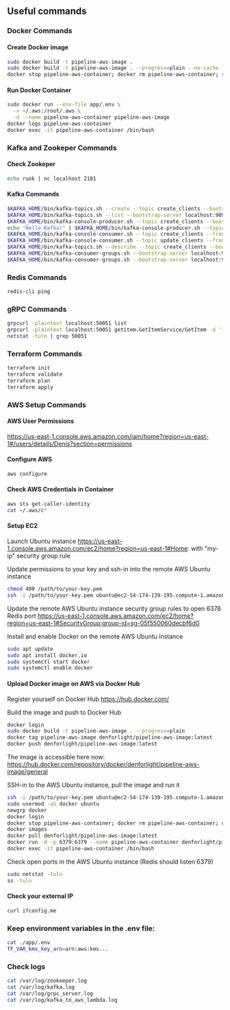 ## Useful commands

### Docker Commands
#### Create Docker image
```bash
sudo docker build -t pipeline-aws-image .
sudo docker build -t pipeline-aws-image . --progress=plain --no-cache
docker stop pipeline-aws-container; docker rm pipeline-aws-container; sudo docker build -t pipeline-aws-image . --progress=plain
```
#### Run Docker Container
```bash
sudo docker run --env-file app/.env \
  -v ~/.aws:/root/.aws \
  -d --name pipeline-aws-container pipeline-aws-image
docker logs pipeline-aws-container
docker exec -it pipeline-aws-container /bin/bash
```

### Kafka and Zookeper Commands
#### Check Zookeper 
```bash
echo ruok | nc localhost 2181
```
#### Kafka Commands
```bash
$KAFKA_HOME/bin/kafka-topics.sh --create --topic create_clients --bootstrap-server localhost:9092 --partitions 1 --replication-factor 1
$KAFKA_HOME/bin/kafka-topics.sh --list --bootstrap-server localhost:9092
$KAFKA_HOME/bin/kafka-console-producer.sh --topic create_clients --bootstrap-server localhost:9092
echo "Hello Kafka!" | $KAFKA_HOME/bin/kafka-console-producer.sh --topic test --bootstrap-server localhost:9092 > /dev/null
$KAFKA_HOME/bin/kafka-console-consumer.sh --topic create_clients --from-beginning --bootstrap-server localhost:9092
$KAFKA_HOME/bin/kafka-console-consumer.sh --topic update_clients --from-beginning --bootstrap-server localhost:9092
$KAFKA_HOME/bin/kafka-topics.sh --describe --topic create_clients --bootstrap-server localhost:9092
$KAFKA_HOME/bin/kafka-consumer-groups.sh --bootstrap-server localhost:9092 --list
$KAFKA_HOME/bin/kafka-consumer-groups.sh --bootstrap-server localhost:9092 --describe --group go-consumer-group
```

### Redis Commands
```bash
redis-cli ping
```

### gRPC Commands 
```bash
grpcurl -plaintext localhost:50051 list
grpcurl -plaintext localhost:50051 getitem.GetItemService/GetItem -d '{"id": "example_id"}'
netstat -tuln | grep 50051
```

### Terraform Commands
```bash
terraform init
terraform validate
terraform plan
terraform apply
```

### AWS Setup Commands
#### AWS User Permissions
https://us-east-1.console.aws.amazon.com/iam/home?region=us-east-1#/users/details/Denis?section=permissions
#### Configure AWS
```bash
aws configure
```
#### Check AWS Credentials in Container
```bash
aws sts get-caller-identity
cat ~/.aws/c*
```
#### Setup EC2
Launch Ubuntu instance https://us-east-1.console.aws.amazon.com/ec2/home?region=us-east-1#Home: with "my-ip" security group rule

Update permissions to your key and ssh-in into the remote AWS Ubuntu instance
```bash
chmod 400 /path/to/your-key.pem
ssh -i /path/to/your-key.pem ubuntu@ec2-54-174-139-195.compute-1.amazonaws.com
```

Update the remote AWS Ubuntu instance security group rules to open 6378 Redis port
https://us-east-1.console.aws.amazon.com/ec2/home?region=us-east-1#SecurityGroup:group-id=sg-05f550060decbf6d0

Install and enable Docker on the remote AWS Ubuntu instance
```bash
sudo apt update
sudo apt install docker.io
sudo systemctl start docker
sudo systemctl enable docker
```

#### Upload Docker image on AWS via Docker Hub
Register yourself on Docker Hub https://hub.docker.com/

Build the image and push to Docker Hub
```bash
docker login
sudo docker build -t pipeline-aws-image . --progress=plain
docker tag pipeline-aws-image denforlight/pipeline-aws-image:latest
docker push denforlight/pipeline-aws-image:latest
```

The image is accessible here now:
https://hub.docker.com/repository/docker/denforlight/pipeline-aws-image/general

SSH-in to the AWS Ubuntu instance, pull the image and run it
```bash
ssh -i /path/to/your-key.pem ubuntu@ec2-54-174-139-195.compute-1.amazonaws.com
sudo usermod -aG docker ubuntu
newgrp docker
docker login
docker stop pipeline-aws-container; docker rm pipeline-aws-container; docker rmi $(docker images -q)
docker images
docker pull denforlight/pipeline-aws-image:latest
docker run -d -p 6379:6379 --name pipeline-aws-container denforlight/pipeline-aws-image:latest
docker exec -it pipeline-aws-container /bin/bash
```

Check open ports in the AWS Ubuntu instance (Redis should listen 6379)
```bash
sudo netstat -tuln
ss -tuln
```

#### Check your external IP
```bash
curl ifconfig.me
```

### Keep environment variables in the .env file:
```bash
cat ./app/.env 
TF_VAR_kms_key_arn=arn:aws:kms...
```

### Check logs
```bash
cat /var/log/zookeeper.log
cat /var/log/kafka.log
cat /var/log/grpc_server.log
cat /var/log/kafka_to_aws_lambda.log
```
